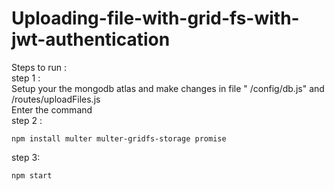 # Uploading-file-with-grid-fs-with-jwt-authentication

Steps to run :\
step 1 : \
Setup your the mongodb atlas and make changes in file " /config/db.js" and  /routes/uploadFiles.js\
Enter the command \
step 2 : 
```
npm install multer multer-gridfs-storage promise
```
step 3:
```
npm start
```
